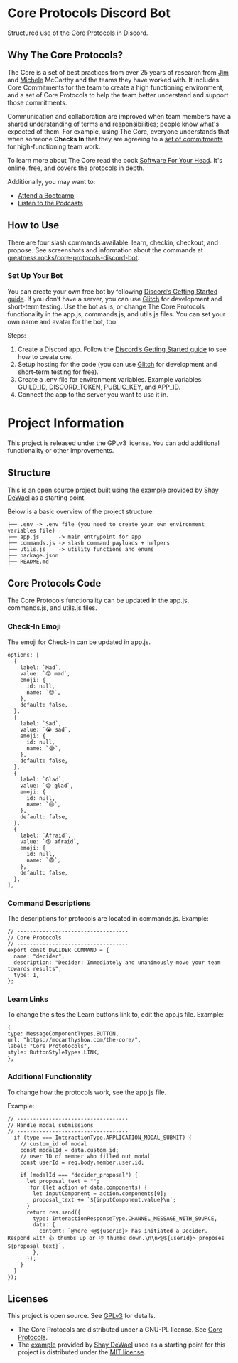 # Core Protocols Discord Bot
Structured use of the [Core Protocols](https://mccarthyshow.com/the-core/) in Discord.

## Why The Core Protocols?
The Core is a set of best practices from over 25 years of research from [Jim](https://twitter.com/mccarthyjim1) and [Michele](https://twitter.com/michmccarthy) McCarthy and the teams they have worked with. It includes Core Commitments for the team to create a high functioning environment, and a set of Core Protocols to help the team better understand and support those commitments.

Communication and collaboration are improved when team members have a shared understanding of terms and responsibilities; people know what's expected of them. For example, using The Core, everyone understands that when someone **Checks In** that they are agreeing to a [set of commitments](https://greatness.rocks/the-core/) for high-functioning team work.

To learn more about The Core read the book [Software For Your Head](https://liveingreatness.com/software-for-your-head-book/). It's online, free, and covers the protocols in depth.

Additionally, you may want to:
* [Attend a Bootcamp](https://mccarthyshow.com/boot-camp/)
* [Listen to the Podcasts](https://mccarthyshow.com/category/podcasts/page/14/)

## How to Use
There are four slash commands available: learn, checkin, checkout, and propose. See screenshots and information about the commands at [greatness.rocks/core-protocols-discord-bot](https://greatness.rocks/core-protocols-discord-bot).

### Set Up Your Bot
You can create your own free bot by following [Discord’s Getting Started guide](https://discord.com/developers/docs/getting-started). If you don’t have a server, you can use [Glitch](https://github.com/janell-baxter/Core_Protocols_Discord_Bot/blob/main/glitch.com) for development and short-term testing. Use the bot as is, or change The Core Protocols functionality in the app.js, commands.js, and utils.js files. You can set your own name and avatar for the bot, too.

Steps:
1. Create a Discord app. Follow the [Discord’s Getting Started guide](https://discord.com/developers/docs/getting-started) to see how to create one.
2. Setup hosting for the code (you can use [Glitch](https://github.com/janell-baxter/Core_Protocols_Discord_Bot/blob/main/glitch.com) for development and short-term testing for free).
3. Create a .env file for environment variables. Example variables: GUILD_ID, DISCORD_TOKEN, PUBLIC_KEY, and APP_ID.
4. Connect the app to the server you want to use it in.

# Project Information
This project is released under the GPLv3 license. You can add additional functionality or other improvements.

## Structure
This is an open source project built using the [example](https://github.com/discord/discord-example-app) provided by [Shay DeWael](https://github.com/shaydewael) as a starting point.

Below is a basic overview of the project structure:
```
├── .env -> .env file (you need to create your own environment variables file)
├── app.js      -> main entrypoint for app
├── commands.js -> slash command payloads + helpers
├── utils.js    -> utility functions and enums
├── package.json
├── README.md
```
## Core Protocols Code
The Core Protocols functionality can be updated in the app.js, commands.js, and utils.js files.

### Check-In Emoji
The emoji for Check-In can be updated in app.js.
```
options: [
  {
    label: `Mad`,
    value: `😡 mad`,
    emoji: {
      id: null,
      name: `😡`,
    },
    default: false,
  },
  {
    label: `Sad`,
    value: `😭 sad`,
    emoji: {
      id: null,
      name: `😭`,
    },
    default: false,
  },
  {
    label: `Glad`,
    value: `😄 glad`,
    emoji: {
      id: null,
      name: `😄`,
    },
    default: false,
  },
  {
    label: `Afraid`,
    value: `😨 afraid`,
    emoji: {
      id: null,
      name: `😨`,
    },
    default: false,
  },
],
```
### Command Descriptions
The descriptions for protocols are located in commands.js.
Example:
```
// -----------------------------------
// Core Protocols
// -----------------------------------
export const DECIDER_COMMAND = {
  name: "decider",
  description: "Decider: Immediately and unanimously move your team towards results",
  type: 1,
};
```
### Learn Links
To change the sites the Learn buttons link to, edit the app.js file.
Example:
```
{
type: MessageComponentTypes.BUTTON,
url: "https://mccarthyshow.com/the-core/",
label: "Core Prototocols",
style: ButtonStyleTypes.LINK,
},
```
### Additional Functionality
To change how the protocols work, see the app.js file.

Example:
```
// -----------------------------------
// Handle modal submissions
// -----------------------------------
  if (type === InteractionType.APPLICATION_MODAL_SUBMIT) {
    // custom_id of modal
    const modalId = data.custom_id;
    // user ID of member who filled out modal
    const userId = req.body.member.user.id;

    if (modalId === "decider_proposal") {
      let proposal_text = "";
       for (let action of data.components) {
        let inputComponent = action.components[0];
        proposal_text += `${inputComponent.value}\n`;
      }
      return res.send({
        type: InteractionResponseType.CHANNEL_MESSAGE_WITH_SOURCE,
        data: {
          content: `@here <@${userId}> has initiated a Decider. Respond with 👍 thumbs up or 👎 thumbs down.\n\n<@${userId}> proposes ${proposal_text}`,
        },
      });
    }
  }
});
```
## Licenses
This project is open source. See [GPLv3](https://choosealicense.com/licenses/gpl-3.0/) for details.
* The Core Protocols are distributed under a GNU-PL license. See [Core Protocols](https://mccarthyshow.com/the-core/).
* The [example](https://github.com/discord/discord-example-app) provided by [Shay DeWael](https://github.com/shaydewael) used as a starting point for this project is distributed under the [MIT license](https://choosealicense.com/licenses/mit/).

